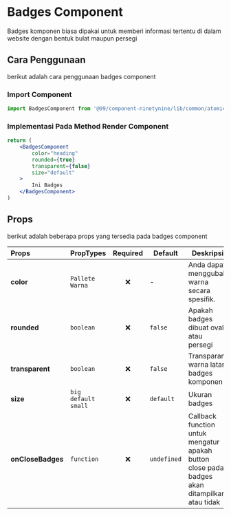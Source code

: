 # Badges Component

Badges komponen biasa dipakai untuk memberi informasi tertentu di dalam website dengan bentuk bulat maupun persegi

## Cara Penggunaan
berikut adalah cara penggunaan badges component

### Import Component

```jsx
import BadgesComponent from '@99/component-ninetynine/lib/common/atomic/badges/badges.component';
```

### Implementasi Pada Method Render Component
```jsx
return (
    <BadgesComponent
        color="heading"
        rounded={true}
        transparent={false}
        size="default"
    >
        Ini Badges
    </BadgesComponent>
)
```

## Props
berikut adalah beberapa props yang tersedia pada badges component

| Props | PropTypes | Required | Default | Deskripsi |
|:-------|:-----------|:---------:|-----------|-----------|
|**color**|`Pallete Warna`| ❌|-|Anda dapat menggubah warna  secara spesifik.|
|**rounded**|`boolean`| ❌|`false`| Apakah badges dibuat oval atau persegi|
|**transparent**|`boolean`| ❌|`false`| Transparan warna latar badges komponen |
|**size**| `big` <br> `default` <br> `small`| ❌|`default`| Ukuran badges|
|**onCloseBadges**|`function`| ❌|`undefined`| Callback function untuk mengatur apakah button close pada badges akan ditampilkan atau tidak |

